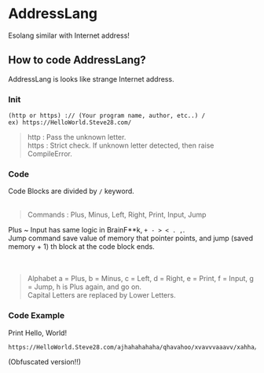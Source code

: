 # AddressLang
Esolang similar with Internet address!

## How to code AddressLang?
AddressLang is looks like strange Internet address.

### Init
```
(http or https) :// (Your program name, author, etc..) /
ex) https://HelloWorld.Steve28.com/
```
> http : Pass the unknown letter.<br>
> https : Strict check. If unknown letter detected, then raise CompileError.

### Code
Code Blocks are divided by `/` keyword.<br><br>

> Commands : Plus, Minus, Left, Right, Print, Input, Jump<br>

Plus ~ Input has same logic in BrainF\*\*k, `+ - > < . ,`.<br>
Jump command save value of memory that pointer points, and jump (saved memory + 1) th block at the code block ends.<br><br><br>

> Alphabet
a = Plus, b = Minus, c = Left, d = Right, e = Print, f = Input, g = Jump, h is Plus again, and go on.<br>
Capital Letters are replaced by Lower Letters.

### Code Example
Print Hello, World!
```
https://HelloWorld.Steve28.com/ajhahahahaha/qhavahoo/xvavvvaaavv/xahha/xhoa/krydw.duq/qvozx/azavhhvaoesahae/jahave/cval/drkahahahahahahahaz/qehaolpwibwbe/piwipiwis/qxae
```
(Obfuscated version!!)
